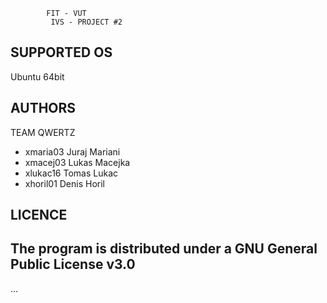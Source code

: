 			FIT - VUT
		     IVS - PROJECT #2

SUPPORTED OS
------------

Ubuntu 64bit


AUTHORS
------------

TEAM QWERTZ
- xmaria03 Juraj Mariani
- xmacej03 Lukas Macejka
- xlukac16 Tomas Lukac
- xhoril01 Denis Horil

LICENCE
------------

The program is distributed under a GNU General Public License v3.0
------------------------------------------------------------------


...
